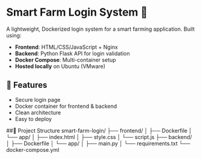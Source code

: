 # Smart Farm Login System 🌱

A lightweight, Dockerized login system for a smart farming application. Built using:

- **Frontend**: HTML/CSS/JavaScript + Nginx
- **Backend**: Python Flask API for login validation
- **Docker Compose**: Multi-container setup
- **Hosted locally** on Ubuntu (VMware)

## 🚀 Features

- Secure login page
- Docker container for frontend & backend
- Clean architecture
- Easy to deploy

##📂 Project Structure
smart-farm-login/
├── frontend/
│ ├── Dockerfile
│ └── app/
│ ├── index.html
│ ├── style.css
│ └── script.js
├── backend/
│ ├── Dockerfile
│ └── app/
│ ├── main.py
│ └── requirements.txt
└── docker-compose.yml
